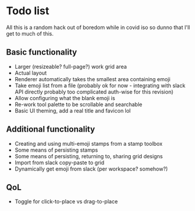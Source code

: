 # Todo list

All this is a random hack out of boredom while in covid iso so dunno that I'll get to much of this.

## Basic functionality

* Larger (resizeable? full-page?) work grid area
* Actual layout
* Renderer automatically takes the smallest area containing emoji
* Take emoji list from a file (probably ok for now - integrating with slack API directly probably too complicated auth-wise for this revision)
* Allow configuring what the blank emoji is
* Re-work tool palette to be scrollable and searchable
* Basic UI theming, add a real title and favicon lol

## Additional functionality
* Creating and using multi-emoji stamps from a stamp toolbox
* Some means of persisting stamps
* Some means of persisting, returning to, sharing grid designs
* Import from slack copy-paste to grid
* Dynamically get emoji from slack (per workspace? somehow?)

## QoL
* Toggle for click-to-place vs drag-to-place